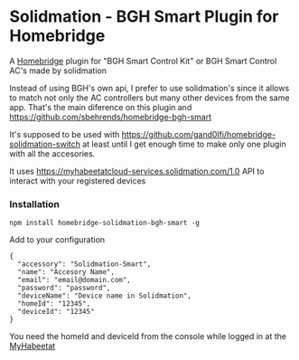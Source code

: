 # Solidmation - BGH Smart Plugin for Homebridge

A [Homebridge](https://github.com/nfarina/homebridge) plugin for "BGH Smart Control Kit" or BGH Smart Control AC's made by solidmation

Instead of using BGH's own api, I prefer to use solidmation's since it allows to match not only the AC controllers but many other devices from the same app. That's the main diference on this plugin and https://github.com/sbehrends/homebridge-bgh-smart

It's supposed to be used with https://github.com/gand0lfi/homebridge-solidmation-switch at least until I get enough time to make only one plugin with all the accesories.

It uses https://myhabeetatcloud-services.solidmation.com/1.0 API to interact with your registered devices

### Installation

```
npm install homebridge-solidmation-bgh-smart -g
```

Add to your configuration

```
{
  "accessory": "Solidmation-Smart",
  "name": "Accesory Name",
  "email": "email@domain.com",
  "password": "password",
  "deviceName": "Device name in Solidmation",
  "homeId": "12345",
  "deviceId": "12345"
}
```

You need the homeId and deviceId from the console while logged in at the [MyHabeetat](https://myhabeetat.solidmation.com/Panel.aspx) 

